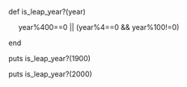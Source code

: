 def is_leap_year?(year)

       year%400==0 || (year%4==0 && year%100!=0)

end

puts is_leap_year?(1900)

puts is_leap_year?(2000)
